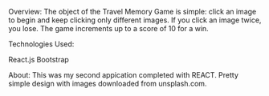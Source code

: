 Overview:
The object of the Travel Memory Game is simple: click an image to begin and keep clicking only different images. If you click an image twice, you lose. The game increments up to a score of 10 for a win. 

Technologies Used:

React.js
Bootstrap

About:
This was my second appication completed with REACT. Pretty simple design with images downloaded from unsplash.com.
